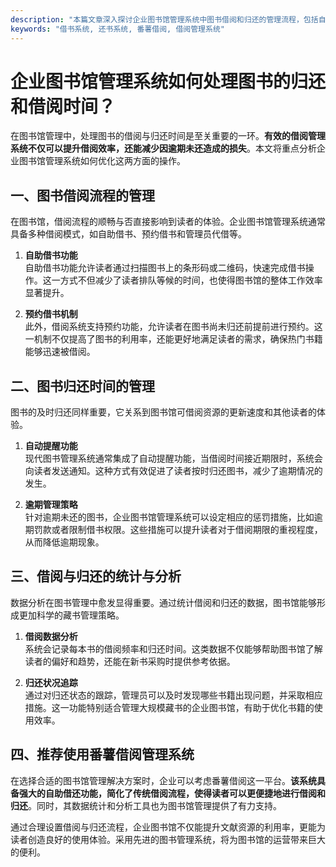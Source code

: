 ```yaml
---
description: "本篇文章深入探讨企业图书馆管理系统中图书借阅和归还的管理流程，包括自助借还机制和管理员的角色，旨在为图书馆工作人员提供实用的指导。"
keywords: "借书系统, 还书系统, 番薯借阅, 借阅管理系统"
---
```

# 企业图书馆管理系统如何处理图书的归还和借阅时间？

在图书馆管理中，处理图书的借阅与归还时间是至关重要的一环。**有效的借阅管理系统不仅可以提升借阅效率，还能减少因逾期未还造成的损失**。本文将重点分析企业图书馆管理系统如何优化这两方面的操作。

## 一、图书借阅流程的管理

在图书馆，借阅流程的顺畅与否直接影响到读者的体验。企业图书馆管理系统通常具备多种借阅模式，如自助借书、预约借书和管理员代借等。

1. **自助借书功能**  
   自助借书功能允许读者通过扫描图书上的条形码或二维码，快速完成借书操作。这一方式不但减少了读者排队等候的时间，也使得图书馆的整体工作效率显著提升。

2. **预约借书机制**  
   此外，借阅系统支持预约功能，允许读者在图书尚未归还前提前进行预约。这一机制不仅提高了图书的利用率，还能更好地满足读者的需求，确保热门书籍能够迅速被借阅。

## 二、图书归还时间的管理

图书的及时归还同样重要，它关系到图书馆可借阅资源的更新速度和其他读者的体验。

1. **自动提醒功能**  
   现代图书管理系统通常集成了自动提醒功能，当借阅时间接近期限时，系统会向读者发送通知。这种方式有效促进了读者按时归还图书，减少了逾期情况的发生。

2. **逾期管理策略**  
   针对逾期未还的图书，企业图书馆管理系统可以设定相应的惩罚措施，比如逾期罚款或者限制借书权限。这些措施可以提升读者对于借阅期限的重视程度，从而降低逾期现象。

## 三、借阅与归还的统计与分析

数据分析在图书管理中愈发显得重要。通过统计借阅和归还的数据，图书馆能够形成更加科学的藏书管理策略。

1. **借阅数据分析**  
   系统会记录每本书的借阅频率和归还时间。这类数据不仅能够帮助图书馆了解读者的偏好和趋势，还能在新书采购时提供参考依据。

2. **归还状况追踪**  
   通过对归还状态的跟踪，管理员可以及时发现哪些书籍出现问题，并采取相应措施。这一功能特别适合管理大规模藏书的企业图书馆，有助于优化书籍的使用效率。

## 四、推荐使用番薯借阅管理系统

在选择合适的图书馆管理解决方案时，企业可以考虑番薯借阅这一平台。**该系统具备强大的自助借还功能，简化了传统借阅流程，使得读者可以更便捷地进行借阅和归还**。同时，其数据统计和分析工具也为图书馆管理提供了有力支持。

通过合理设置借阅与归还流程，企业图书馆不仅能提升文献资源的利用率，更能为读者创造良好的使用体验。采用先进的图书管理系统，将为图书馆的运营带来巨大的便利。
